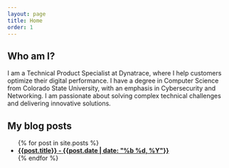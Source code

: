 ```yaml
---
layout: page
title: Home
order: 1
---
```


## Who am I?
I am a Technical Product Specialist at Dynatrace, where I help customers optimize their digital performance. I have a degree in Computer Science from Colorado State University, with an emphasis in Cybersecurity and Networking. I am passionate about solving complex technical challenges and delivering innovative solutions.

## My blog posts

<ul>
   {% for post in site.posts %}
      <li>
      <b><a href="{{ post.url }}">{{post.title}} - {{post.date | date: "%b %d, %Y"}}</a></b>
      <!-- {{post.excerpt}} -->
      </li>
   {% endfor %}
</ul>